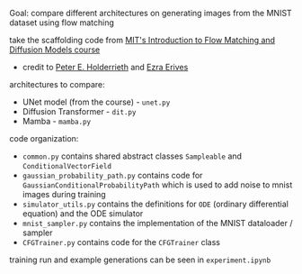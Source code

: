 Goal: compare different architectures on generating images from the MNIST dataset using flow matching

take the scaffolding code from [MIT's Introduction to Flow Matching and Diffusion Models course](https://diffusion.csail.mit.edu/)
- credit to [Peter E. Holderrieth](https://www.peterholderrieth.com/) and [Ezra Erives](https://eerives.me/)

architectures to compare:
- UNet model (from the course) -  `unet.py`
- Diffusion Transformer - `dit.py`
- Mamba - `mamba.py`

code organization:
- `common.py` contains shared abstract classes `Sampleable` and `ConditionalVectorField`
- `gaussian_probability_path.py` contains code for `GaussianConditionalProbabilityPath` which is used to add noise to mnist images during training
- `simulator_utils.py` contains the definitions for `ODE` (ordinary differential equation) and the ODE simulator
- `mnist_sampler.py` contains the implementation of the MNIST dataloader / sampler
- `CFGTrainer.py` contains code for the `CFGTrainer` class

training run and example generations can be seen in `experiment.ipynb`
